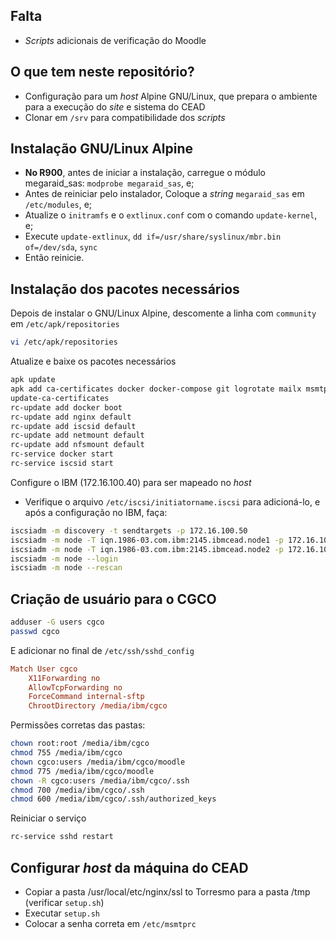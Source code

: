 ## Falta

-   _Scripts_ adicionais de verificação do Moodle

## O que tem neste repositório?

-   Configuração para um _host_ Alpine GNU/Linux, que prepara o ambiente para a execução do _site_ e sistema do CEAD
-   Clonar em `/srv` para compatibilidade dos _scripts_

## Instalação GNU/Linux Alpine

-   **No R900**, antes de iniciar a instalação, carregue o módulo megaraid_sas: `modprobe megaraid_sas`, e;
-   Antes de reiniciar pelo instalador, Coloque a _string_ `megaraid_sas` em `/etc/modules`, e;
-   Atualize o `initramfs` e o `extlinux.conf` com o comando `update-kernel`, e;
-   Execute `update-extlinux`, `dd if=/usr/share/syslinux/mbr.bin of=/dev/sda`, `sync`
-   Então reinicie.

## Instalação dos pacotes necessários

Depois de instalar o GNU/Linux Alpine, descomente a linha com `community` em `/etc/apk/repositories`

```bash
vi /etc/apk/repositories
```

Atualize e baixe os pacotes necessários

```bash
apk update
apk add ca-certificates docker docker-compose git logrotate mailx msmtp nfs-utils nginx open-iscsi rsync util-linux
update-ca-certificates
rc-update add docker boot
rc-update add nginx default
rc-update add iscsid default
rc-update add netmount default
rc-update add nfsmount default
rc-service docker start
rc-service iscsid start
```

Configure o IBM (172.16.100.40) para ser mapeado no _host_

-   Verifique o arquivo `/etc/iscsi/initiatorname.iscsi` para adicioná-lo, e após a configuração no IBM, faça:

```bash
iscsiadm -m discovery -t sendtargets -p 172.16.100.50
iscsiadm -m node -T iqn.1986-03.com.ibm:2145.ibmcead.node1 -p 172.16.100.50 --op update -n node.startup -v automatic
iscsiadm -m node -T iqn.1986-03.com.ibm:2145.ibmcead.node2 -p 172.16.100.51 --op update -n node.startup -v automatic
iscsiadm -m node --login
iscsiadm -m node --rescan
```

## Criação de usuário para o CGCO

```bash
adduser -G users cgco
passwd cgco
```

E adicionar no final de `/etc/ssh/sshd_config`

```conf
Match User cgco
    X11Forwarding no
    AllowTcpForwarding no
    ForceCommand internal-sftp
    ChrootDirectory /media/ibm/cgco
```

Permissões corretas das pastas:

```bash
chown root:root /media/ibm/cgco
chmod 755 /media/ibm/cgco
chown cgco:users /media/ibm/cgco/moodle
chmod 775 /media/ibm/cgco/moodle
chown -R cgco:users /media/ibm/cgco/.ssh
chmod 700 /media/ibm/cgco/.ssh
chmod 600 /media/ibm/cgco/.ssh/authorized_keys
```

Reiniciar o serviço

```bash
rc-service sshd restart
```

## Configurar _host_ da máquina do CEAD

-   Copiar a pasta /usr/local/etc/nginx/ssl to Torresmo para a pasta /tmp (verificar `setup.sh`)
-   Executar `setup.sh`
-   Colocar a senha correta em `/etc/msmtprc`
